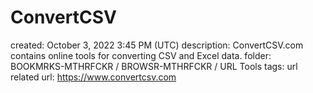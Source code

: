 # ConvertCSV

created: October 3, 2022 3:45 PM (UTC)
description: ConvertCSV.com contains online tools for converting CSV and Excel data.
folder: BOOKMRKS-MTHRFCKR / BROWSR-MTHRFCKR / URL Tools
tags: url related
url: https://www.convertcsv.com